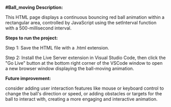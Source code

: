 ****#Ball_moving****
****Description:****

This HTML page displays a continuous bouncing red ball animation within a rectangular area,
controlled by JavaScript using the setInterval function with a 500-millisecond interval.

****Steps to run the project:****

Step 1: Save the HTML file with a .html extension.

Step 2: Install the Live Server extension in Visual Studio Code, then click the "Go Live" 
button at the bottom right corner of the VSCode window to open a new browser window displaying 
the ball-moving animation.
 
****Future improvement:****

consider adding user interaction features like mouse or keyboard control to change the ball's
direction or speed, or adding obstacles or targets for the ball to interact with, creating a 
more engaging and interactive animation.

     
